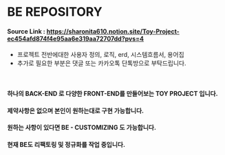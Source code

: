 # BE REPOSITORY
#### Source Link : https://sharonita610.notion.site/Toy-Project-ec454afd874f4e95aa6e319aa72707dd?pvs=4
- 프로젝트 전반에대한 사용자 정의, 로직, erd, 시스템흐름서, 용어집
- 추가로 필요한 부분은 댓글 또는 카카오톡 단톡방으로 부탁드립니다.

<br>

#### 하나의 BACK-END 로 다양한 FRONT-END를 만들어보는 TOY PROJECT 입니다.
#### 제약사항은 없으며 본인이 원하는대로 구현 가능합니다.
#### 원하는 사항이 있다면 BE - CUSTOMIZING 도 가능합니다.
#### 현재 BE도 리팩토링 및 정규화를 작업 중입니다.





